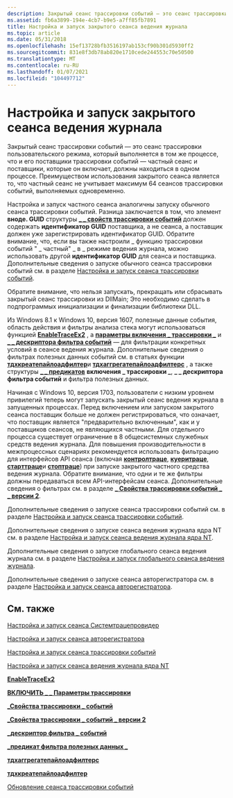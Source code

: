 ```yaml
---
description: Закрытый сеанс трассировки событий — это сеанс трассировки пользовательского режима, который выполняется в том же процессе, что и его поставщики трассировки событий&\# 8212; частный сеанс и поставщики, которые он включает, должны находиться в одном процессе.
ms.assetid: fb6a3899-194e-4cb7-b9e5-a7ff85fb7891
title: Настройка и запуск закрытого сеанса ведения журнала
ms.topic: article
ms.date: 05/31/2018
ms.openlocfilehash: 15ef13728bfb3516197ab153cf90b301d5930ff2
ms.sourcegitcommit: 831e8f3db78ab820e1710cede244553c70e50500
ms.translationtype: MT
ms.contentlocale: ru-RU
ms.lasthandoff: 01/07/2021
ms.locfileid: "104497712"
---
```

# <a name="configuring-and-starting-a-private-logger-session"></a>Настройка и запуск закрытого сеанса ведения журнала

Закрытый сеанс трассировки событий — это сеанс трассировки пользовательского режима, который выполняется в том же процессе, что и его поставщики трассировки событий — частный сеанс и поставщики, которые он включает, должны находиться в одном процессе. Преимуществом использования закрытого сеанса является то, что частный сеанс не учитывает максимум 64 сеансов трассировки событий, выполняемых одновременно.

Настройка и запуск частного сеанса аналогичны запуску обычного сеанса трассировки событий. Разница заключается в том, что элемент **вноде. GUID** структуры [**\_ \_ свойств трассировки событий**](/windows/win32/api/evntrace/ns-evntrace-event_trace_properties) должен содержать **идентификатор GUID** поставщика, а не сеанса, а поставщик должен уже зарегистрировать идентификатор GUID. Обратите внимание, что, если вы также настроили \_ функцию трассировки событий " \_ частный" \_ в \_ режиме ведения журнала, можно использовать другой **идентификатор GUID** для сеанса и поставщика. Дополнительные сведения о запуске обычного сеанса трассировки событий см. в разделе [Настройка и запуск сеанса трассировки событий](configuring-and-starting-an-event-tracing-session.md).

Обратите внимание, что нельзя запускать, прекращать или сбрасывать закрытый сеанс трассировки из DllMain; Это необходимо сделать в подпрограммых инициализации и финализации библиотеки DLL.

Из Windows 8.1 к Windows 10, версия 1607, полезные данные события, область действия и фильтры анализа стека могут использоваться функцией [**EnableTraceEx2**](/windows/win32/api/evntrace/nf-evntrace-enabletraceex2) , а [**параметры включения \_ трассировки \_**](/windows/win32/api/evntrace/ns-evntrace-enable_trace_parameters) и [**\_ \_ дескриптора фильтра событий**](/windows/desktop/api/Evntprov/ns-evntprov-event_filter_descriptor) — для фильтрации конкретных условий в сеансе ведения журнала. Дополнительные сведения о фильтрах полезных данных событий см. в статьях функции [**тдхкреатепайлоадфилтер**](/windows/desktop/api/Tdh/nf-tdh-tdhcreatepayloadfilter)и [**тдхаггрегатепайлоадфилтерс**](/windows/desktop/api/Tdh/nf-tdh-tdhaggregatepayloadfilters) , а также структуры [**\_ \_ предикатов**](/windows/desktop/api/Tdh/ns-tdh-payload_filter_predicate) **включения \_ трассировки \_**, **\_ \_ дескриптора фильтра событий** и фильтра полезных данных.

Начиная с Windows 10, версия 1703, пользователи с низким уровнем привилегий теперь могут запускать закрытый сеанс ведения журнала в запущенных процессах. Перед включением или запуском закрытого сеанса поставщик больше не должен регистрироваться, что означает, что поставщик является "предварительно включенным", как и у поставщиков сеансов, не являющихся частными. Для отдельного процесса существует ограничение в 8 общесистемных служебных средств ведения журнала. Для повышения производительности в межпроцессных сценариях рекомендуется использовать фильтрацию для интерфейсов API сеанса (включая [**контролтраце**](/windows/win32/api/evntrace/nf-evntrace-controltracea), [**куеритраце**](/windows/win32/api/evntrace/nf-evntrace-querytrace), [**старттраце**](/windows/win32/api/evntrace/nf-evntrace-starttracea)и [**стоптраце**](/windows/win32/api/evntrace/nf-evntrace-stoptrace)) при запуске закрытого частного средства ведения журнала. Обратите внимание, что одни и те же фильтры должны передаваться всем API-интерфейсам сеанса. Дополнительные сведения о фильтрах см. в разделе [**\_ Свойства трассировки событий \_ \_ версии 2**](/windows/win32/api/evntrace/ns-evntrace-event_trace_properties_v2).

Дополнительные сведения о запуске сеанса трассировки событий см. в разделе [Настройка и запуск сеанса трассировки событий](configuring-and-starting-an-event-tracing-session.md).

Дополнительные сведения о запуске сеанса ведения журнала ядра NT см. в разделе [Настройка и запуск сеанса ведения журнала ядра NT](configuring-and-starting-the-nt-kernel-logger-session.md).

Дополнительные сведения о запуске глобального сеанса ведения журнала см. в разделе [Настройка и запуск глобального сеанса ведения журнала](configuring-and-starting-the-global-logger-session.md).

Дополнительные сведения о запуске сеанса авторегистратора см. в разделе [Настройка и запуск сеанса авторегистратора](configuring-and-starting-an-autologger-session.md).

## <a name="related-topics"></a>См. также

<dl> <dt>

[Настройка и запуск сеанса Системтрацепровидер](configuring-and-starting-a-systemtraceprovider-session.md)
</dt> <dt>

[Настройка и запуск сеанса авторегистратора](configuring-and-starting-an-autologger-session.md)
</dt> <dt>

[Настройка и запуск сеанса трассировки событий](configuring-and-starting-an-event-tracing-session.md)
</dt> <dt>

[Настройка и запуск сеанса ведения журнала ядра NT](configuring-and-starting-the-nt-kernel-logger-session.md)
</dt> <dt>

[**EnableTraceEx2**](/windows/win32/api/evntrace/nf-evntrace-enabletraceex2)
</dt> <dt>

[**ВКЛЮЧИТЬ \_ \_ Параметры трассировки**](/windows/win32/api/evntrace/ns-evntrace-enable_trace_parameters)
</dt> <dt>

[**\_Свойства трассировки \_ событий**](/windows/win32/api/evntrace/ns-evntrace-event_trace_properties)
</dt> <dt>

[**\_Свойства трассировки \_ событий \_ версии 2**](/windows/win32/api/evntrace/ns-evntrace-event_trace_properties_v2)
</dt> <dt>

[**\_дескриптор фильтра \_ событий**](/windows/desktop/api/Evntprov/ns-evntprov-event_filter_descriptor)
</dt> <dt>

[**\_предикат фильтра полезных данных \_**](/windows/desktop/api/Tdh/ns-tdh-payload_filter_predicate)
</dt> <dt>

[**тдхаггрегатепайлоадфилтерс**](/windows/desktop/api/Tdh/nf-tdh-tdhaggregatepayloadfilters)
</dt> <dt>

[**тдхкреатепайлоадфилтер**](/windows/desktop/api/Tdh/nf-tdh-tdhcreatepayloadfilter)
</dt> <dt>

[Обновление сеанса трассировки событий](updating-an-event-tracing-session.md)
</dt> </dl>

 

 
